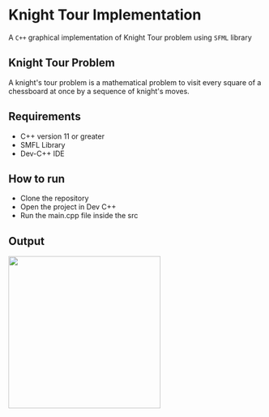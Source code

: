 # Knight Tour Implementation


A ``C++`` graphical implementation of Knight Tour problem using ``SFML`` library


## Knight Tour Problem


A knight's tour problem is a mathematical problem to visit every square of a chessboard at once by a sequence of knight's moves.

 
## Requirements


- C++  version 11 or greater
- SMFL Library
- Dev-C++ IDE


## How to run
* Clone the repository
* Open the project in Dev C++
* Run the main.cpp file inside the src


## Output


<img src="https://user-images.githubusercontent.com/47594854/143402379-951db5c0-9c8f-4242-8afa-cba2377d2bec.png" width="300">
